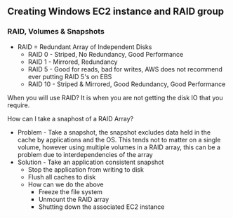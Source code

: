 ## Creating Windows EC2 instance and RAID group ##

### RAID, Volumes & Snapshots ###
* RAID = Redundant Array of Independent Disks
  * RAID 0 - Striped, No Redundancy, Good Performance
  * RAID 1 - Mirrored, Redundancy
  * RAID 5 - Good for reads, bad for writes, AWS does not recommend ever putting RAID 5's on EBS
  * RAID 10 - Striped & Mirrored, Good Redundancy, Good Performance
  
When you will use RAID? It is when you are not getting the disk IO that you require.

How can I take a snaphost of a RAID Array?
* Problem - Take a snapshot, the snapshot excludes data held in the cache by applications and the OS. This tends not to matter on a single volume, however using multiple volumes in a RAID array, this can be a problem due to interdependencies of the array
* Solution - Take an application consistent snapshot
  * Stop the application from writing to disk
  * Flush all caches to disk
  * How can we do the above
    * Freeze the file system
    * Unmount the RAID array
    * Shutting down the associated EC2 instance
